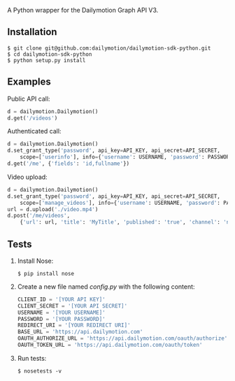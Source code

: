 A Python wrapper for the Dailymotion Graph API V3.

Installation
------------

```
$ git clone git@github.com:dailymotion/dailymotion-sdk-python.git
$ cd dailymotion-sdk-python
$ python setup.py install
```


Examples
--------

Public API call:

```python
d = dailymotion.Dailymotion()
d.get('/videos')
```

Authenticated call:

```python
d = dailymotion.Dailymotion()
d.set_grant_type('password', api_key=API_KEY, api_secret=API_SECRET,
    scope=['userinfo'], info={'username': USERNAME, 'password': PASSWORD})
d.get('/me', {'fields': 'id,fullname'})
```

Video upload:

```python
d = dailymotion.Dailymotion()
d.set_grant_type('password', api_key=API_KEY, api_secret=API_SECRET,
    scope=['manage_videos'], info={'username': USERNAME, 'password': PASSWORD})
url = d.upload('./video.mp4')
d.post('/me/videos',
    {'url': url, 'title': 'MyTitle', 'published': 'true', 'channel': 'news'})
```


Tests
-----

1.  Install Nose:

    ```
    $ pip install nose
    ```

2.  Create a new file named _config.py_ with the following content:

    ```python
    CLIENT_ID = '[YOUR API KEY]'
    CLIENT_SECRET = '[YOUR API SECRET]'
    USERNAME = '[YOUR USERNAME]'
    PASSWORD = '[YOUR PASSWORD]'
    REDIRECT_URI = '[YOUR REDIRECT URI]'
    BASE_URL = 'https://api.dailymotion.com'
    OAUTH_AUTHORIZE_URL = 'https://api.dailymotion.com/oauth/authorize'
    OAUTH_TOKEN_URL = 'https://api.dailymotion.com/oauth/token'
    ```

3.  Run tests:

    ```
    $ nosetests -v
    ```
